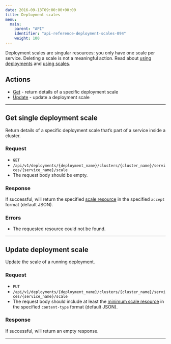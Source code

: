 ```yaml
---
date: 2016-09-13T09:00:00+00:00
title: Deployment scales
menu:
  main:
    parent: "API"
    identifier: "api-reference-deployment-scales-094"
    weight: 100
---
```

Deployment scales are singular resources: you only have one scale per service. Deleting a scale is not a meaningful action. Read about [using deployments](documentation/using-vamp/deployments/) and [using scales](documentation/using-vamp/blueprints/#scale).

## Actions
 
 * [Get](/documentation/api/v0.9.4/api-deployment-scales/#get-single-deployment-scale) - return details of a specific deployment scale
 * [Update](/documentation/api/v0.9.4/api-deployment-scales/#update-deployment-scale) - update a deployment scale

--------------

## Get single deployment scale

Return details of a specific deployment scale that’s part of a service inside a cluster.

### Request
* `GET`
* `/api/v1/deployments/{deployment_name}/clusters/{cluster_name}/services/{service_name}/scale`
* The request body should be empty.

### Response
If successful, will return the specified [scale resource](/documentation/api/v0.9.4/api-scales/#scale-resource) in the specified `accept` format (default JSON).

### Errors
* The requested resource could not be found.

--------------

## Update deployment scale

Update the scale of a running deployment.

### Request
* `PUT`
* `/api/v1/deployments/{deployment_name}/clusters/{cluster_name}/services/{service_name}/scale`
* The request body should include at least the [minimum scale resource](/documentation/api/v0.9.4/api-scales/#scale-resource) in the specified `content-type` format (default JSON). 

### Response
If successful, will return an empty response.

--------------
